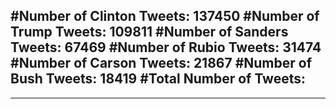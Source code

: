 #Number of Clinton Tweets: 137450
#Number of Trump Tweets: 109811
#Number of Sanders Tweets: 67469
#Number of Rubio Tweets: 31474
#Number of Carson Tweets: 21867
#Number of Bush Tweets: 18419
#Total Number of Tweets:  
---
---

